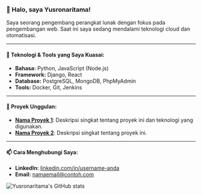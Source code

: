 ### 👋 Halo, saya Yusronaritama!

Saya seorang pengembang perangkat lunak dengan fokus pada pengembangan web. Saat ini saya sedang mendalami teknologi cloud dan otomatisasi.

---

#### 🔧 Teknologi & Tools yang Saya Kuasai:
- **Bahasa:** Python, JavaScript (Node.js)
- **Framework:** Django, React
- **Database:** PostgreSQL, MongoDB, PhpMyAdmin
- **Tools:** Docker, Git, Jenkins

---

#### 🌱 Proyek Unggulan:
- **[Nama Proyek 1](link-ke-repo-proyek-1)**: Deskripsi singkat tentang proyek ini dan teknologi yang digunakan.
- **[Nama Proyek 2](link-ke-repo-proyek-2)**: Deskripsi singkat tentang proyek ini.

---

#### 📫 Cara Menghubungi Saya:
- **LinkedIn:** [linkedin.com/in/username-anda](https://linkedin.com/in/username-anda)
- **Email:** namaemail@contoh.com

![Yusronaritama's GitHub stats](https://github-readme-stats.vercel.app/api?username=Yusronaritama&show_icons=true&theme=radical)
